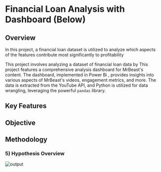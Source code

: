 # Financial Loan Analysis with Dashboard (Below)

## Overview
In this project, a financial loan dataset is utilized to analyze which aspects of the features contribute most significantly to profitability


This project involves analyzing a dataset of financial loan data by 
This project features a comprehensive analysis dashboard for MrBeast's content. The dashboard, implemented in Power Bi , provides insights into various aspects of MrBeast's videos, engagement metrics, and more. The data is extracted from the YouTube API, and Python is utilized for data wrangling, leveraging the powerful `pandas` library.



## Key Features

## Objective


## Methodology

### 5) Hypothesis Overview



![output](https://github.com/AsherTeo/Financial-Loan-Analytics/assets/78581569/c3c2a1f3-6dd3-41b0-ac4b-32f1a6588c3c)
